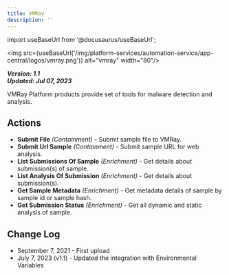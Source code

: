 ```yaml
---
title: VMRay
description: ''
---
```

import useBaseUrl from '@docusaurus/useBaseUrl';

<img src={useBaseUrl('/img/platform-services/automation-service/app-central/logos/vmray.png')} alt="vmray" width="80"/>

***Version: 1.1  
Updated: Jul 07, 2023***

VMRay Platform products provide set of tools for malware detection and analysis.

## Actions

* **Submit File** *(Containment)* - Submit sample file to VMRay.
* **Submit Url Sample** *(Containment)* - Submit sample URL for web analysis.
* **List Submissions Of Sample** *(Enrichment)* - Get details about submission(s) of sample.
* **List Analysis Of Submission** *(Enrichment)* - Get details about submission(s).
* **Get Sample Metadata** *(Enrichment)* - Get metadata details of sample by sample id or sample hash.
* **Get Submission Status** *(Enrichment)* - Get all dynamic and static analysis of sample.

## Change Log

* September 7, 2021 - First upload
* July 7, 2023 (v1.1) - Updated the integration with Environmental Variables
